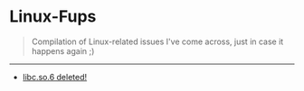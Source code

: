 # Linux-Fups
> Compilation of Linux-related issues I've come across, just in case it happens again ;)

---

- [libc.so.6 deleted!](https://github.com/owenCocjin/Fups/Libc.so.6)
